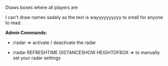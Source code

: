 Draws boxes where all players are

I can't draw names sadely as the text is wayyyyyyyyyy to small for anyone to read.

**Admin Commands:**

- /radar => activate / deactivate the radar

- /radar REFRESHTIME DISTANCESHOW HEIGHTOFBOX => to manually set your radar settings